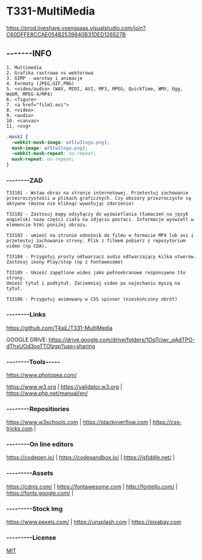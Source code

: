 # T331-MultiMedia

https://prod.liveshare.vsengsaas.visualstudio.com/join?C60DFFE8CCAE054B2539840B31DED126527B

## -------INFO
```
1. Multimedia
2. Grafika rastrowa vs wektorowa
3. GIMP - warstwy i animacje
4. Formaty (JPEG,GIF,PNG)
5. <video/audio> (WAV, MIDI, AVI, MP3, MPEG, QuickTime, WMV, Ogg, WebM, MPEG-4/MP4)
6. <figure>
7. <a href="film1.avi">
8. <video>
9. <audio>
10. <canvas>
11. <svg>
```

```css
.mask1 {
  -webkit-mask-image: url(w3logo.png);
  mask-image: url(w3logo.png);
  -webkit-mask-repeat: no-repeat;
  mask-repeat: no-repeat;
}
```


### --------ZAD
```
T33101 - Wstaw obraz na stronie internetowej. Przetestuj zachowanie przezroczystości w plikach graficznych. Czy obszary przezroczyste są aktywne (można nie kliknąć wywołując zdarzenie)

T33102 - Zastosuj mapy odsyłączy do wyświetlania tłumaczeń na język angielski nazw części ciała na zdjęciu postaci. Informacje wyświetl w elemencie html poniżej obrazu.

T33103 - umieść na stronie odnośnik do filmu w formacie MP4 lub avi i przetestuj zachowanie strony. Plik z filmem pobierz z repozytorium video (np CDA).

T33104 - Przygotuj prosty odtwarzacz audio odtwarzający kilka utworów. Zastosuj ikony Play/stop (np z Fontawesome)

T33105 - Umieść zapętlone wideo jako pełnoekranowe responsywne tło strony.
Umieść tytuł i podtytuł. Zaciemniaj video po najechaniu myszą na tytuł. 

T33106 - Przygotuj animowany w CSS spinner (nieskończony obrót)
```

### --------Links
https://github.com/T4aiL/T331-MultiMedia

GOOGLE DRIVE: https://drive.google.com/drive/folders/1OqTcjwr_qAdTPO-dThxUOd3ooTTOlzgp?usp=sharing

### --------Tools-----
https://www.photopea.com/


https://www.w3.org | https://validator.w3.org | https://www.php.net/manual/en/
### --------Repositiories
https://www.w3schools.com | https://stackoverflow.com | https://css-tricks.com |
### --------On line editors
https://codepen.io/ | https://codesandbox.io/ | https://jsfiddle.net/ |
### ---------Assets
https://cdnjs.com/ | https://fontawesome.com | http://fontello.com/ | https://fonts.google.com/ |
### ---------Stock Img
https://www.pexels.com/ | https://unsplash.com | https://pixabay.com
### ---------License
[MIT](https://choosealicense.com/licenses/mit/)

